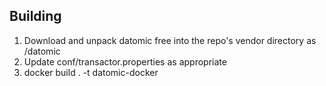 ## Building

1. Download and unpack datomic free into the repo's vendor directory as /datomic
2. Update conf/transactor.properties as appropriate
3. docker build . -t datomic-docker
